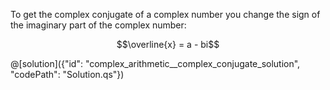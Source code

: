 To get the complex conjugate of a complex number you change the sign of the imaginary part of the complex number:

$$\overline{x} = a - bi$$

@[solution]({"id": "complex_arithmetic__complex_conjugate_solution", "codePath": "Solution.qs"})
